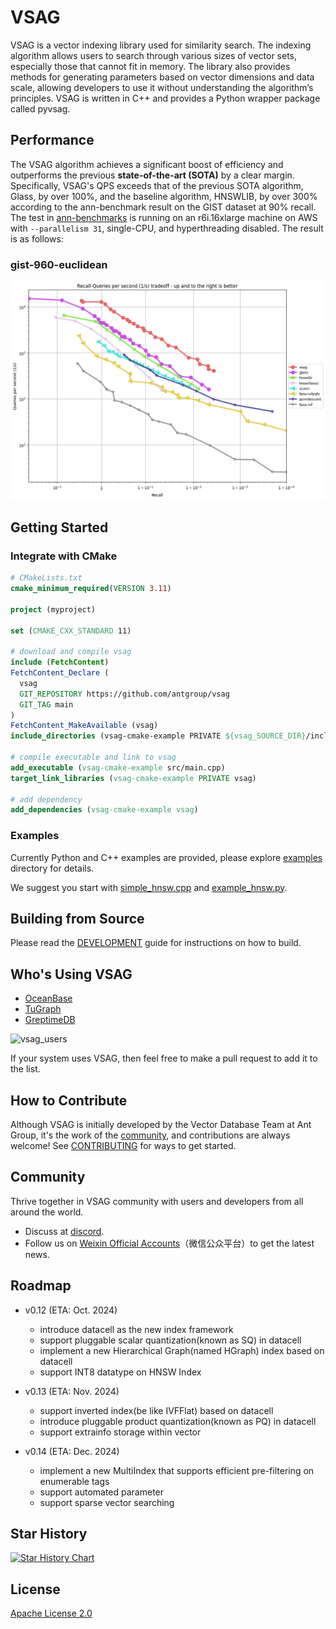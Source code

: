 # VSAG

VSAG is a vector indexing library used for similarity search. The indexing algorithm allows users to search through various sizes of vector sets, especially those that cannot fit in memory. The library also provides methods for generating parameters based on vector dimensions and data scale, allowing developers to use it without understanding the algorithm’s principles. VSAG is written in C++ and provides a Python wrapper package called pyvsag.

## Performance
The VSAG algorithm achieves a significant boost of efficiency and outperforms the previous **state-of-the-art (SOTA)** by a clear margin. Specifically, VSAG's QPS exceeds that of the previous SOTA algorithm, Glass, by over 100%, and the baseline algorithm, HNSWLIB, by over 300% according to the ann-benchmark result on the GIST dataset at 90% recall.
The test in [ann-benchmarks](https://ann-benchmarks.com/) is running on an r6i.16xlarge machine on AWS with `--parallelism 31`, single-CPU, and hyperthreading disabled.
The result is as follows:

### gist-960-euclidean
![](./docs/gist-960-euclidean_10_euclidean.png)

## Getting Started
### Integrate with CMake
```cmake
# CMakeLists.txt
cmake_minimum_required(VERSION 3.11)

project (myproject)

set (CMAKE_CXX_STANDARD 11)

# download and compile vsag
include (FetchContent)
FetchContent_Declare (
  vsag
  GIT_REPOSITORY https://github.com/antgroup/vsag
  GIT_TAG main
)
FetchContent_MakeAvailable (vsag)
include_directories (vsag-cmake-example PRIVATE ${vsag_SOURCE_DIR}/include)

# compile executable and link to vsag
add_executable (vsag-cmake-example src/main.cpp)
target_link_libraries (vsag-cmake-example PRIVATE vsag)

# add dependency
add_dependencies (vsag-cmake-example vsag)
```
### Examples

Currently Python and C++ examples are provided, please explore [examples](./examples/) directory for details.

We suggest you start with [simple_hnsw.cpp](./examples/cpp/simple_hnsw.cpp) and [example_hnsw.py](./examples/python/example_hnsw.py).

## Building from Source
Please read the [DEVELOPMENT](./DEVELOPMENT.md) guide for instructions on how to build.

## Who's Using VSAG
- [OceanBase](https://github.com/oceanbase/oceanbase)
- [TuGraph](https://github.com/TuGraph-family/tugraph-db)
- [GreptimeDB](https://github.com/GreptimeTeam/greptimedb)

![vsag_users](./docs/vsag_users.svg)

If your system uses VSAG, then feel free to make a pull request to add it to the list.

## How to Contribute

Although VSAG is initially developed by the Vector Database Team at Ant Group, it's the work of
the [community](https://github.com/antgroup/vsag/graphs/contributors), and contributions are always welcome!
See [CONTRIBUTING](./CONTRIBUTING.md) for ways to get started.

## Community
Thrive together in VSAG community with users and developers from all around the world.
- Discuss at [discord](https://discord.com/invite/JyDmUzuhrp).
- Follow us on [Weixin Official Accounts](./docs/weixin-qr.jpg)（微信公众平台）to get the latest news.

## Roadmap
- v0.12 (ETA: Oct. 2024)
  - introduce datacell as the new index framework
  - support pluggable scalar quantization(known as SQ) in datacell
  - implement a new Hierarchical Graph(named HGraph) index based on datacell
  - support INT8 datatype on HNSW Index

- v0.13 (ETA: Nov. 2024)
  - support inverted index(be like IVFFlat) based on datacell
  - introduce pluggable product quantization(known as PQ) in datacell
  - support extrainfo storage within vector

- v0.14 (ETA: Dec. 2024)
  - implement a new MultiIndex that supports efficient pre-filtering on enumerable tags
  - support automated parameter
  - support sparse vector searching

## Star History

[![Star History Chart](https://api.star-history.com/svg?repos=antgroup/vsag&type=Date)](https://star-history.com/#antgroup/vsag&Date)

## License
[Apache License 2.0](./LICENSE)

